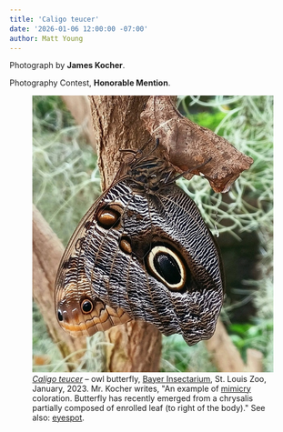 ```yaml
---
title: 'Caligo teucer'
date: '2026-01-06 12:00:00 -07:00'
author: Matt Young
---
```

Photograph by <strong>James Kocher</strong>.

Photography Contest, <strong>Honorable Mention</strong>.

<figure>
<img src="/uploads/2025/Kocher_Owl_Butterfly.jpg" alt="Owl butterfly"/>
<figcaption><i><a href="https://en.wikipedia.org/wiki/Caligo_teucer">Caligo teucer</a></i> &ndash; owl butterfly, <a href="https://stlzoo.org/zones/discovery-corner/insectarium">Bayer Insectarium</a>, St. Louis Zoo, January, 2023. Mr. Kocher writes, "An example of <a href="https://en.wikipedia.org/wiki/Mimicry">mimicry</a> coloration. Butterfly has recently emerged from a chrysalis partially composed of enrolled leaf (to right of the body)." See also: <a href="https://en.wikipedia.org/wiki/Mimicry">eyespot</a>.
</figcaption>
